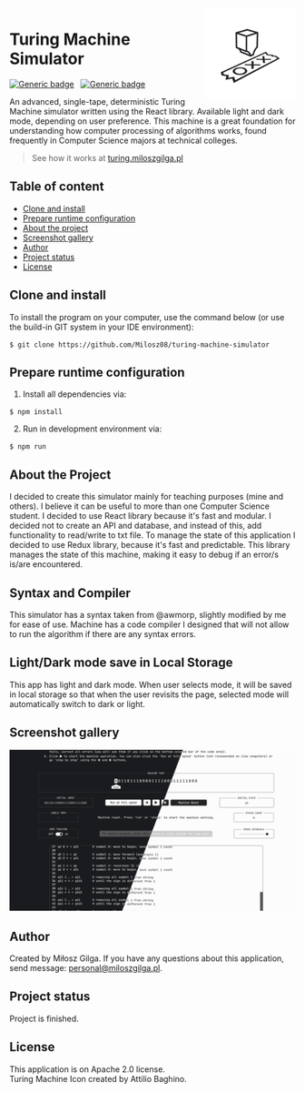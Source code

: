 <img align="right" src="https://raw.githubusercontent.com/Milosz08/ReactJS_Turing_Machine_Simulator/master/img/main-logo.png" height="160">

# Turing Machine Simulator
[![Generic badge](https://img.shields.io/badge/Made%20with-React%2017.0.2-1abc9c.svg)](https://react.dev/)&nbsp;&nbsp;
[![Generic badge](https://img.shields.io/badge/Store%20provider-Redux-green.svg)](https://gradle.org/)&nbsp;&nbsp;

An advanced, single-tape, deterministic Turing Machine simulator written using the React library. Available light and dark mode, depending on user preference. This machine is a great foundation for understanding how computer processing of algorithms works, found frequently in Computer Science majors at technical colleges.
<br>

> See how it works at [turing.miloszgilga.pl](http://turing.miloszgilga.pl/) <br>

## Table of content
* [Clone and install](#clone-and-install)
* [Prepare runtime configuration](#prepare-runtime-configuration)
* [About the project](#about-the-project)
* [Screenshot gallery](#screenshot-gallery)
* [Author](#author)
* [Project status](#project-status)
* [License](#license)

<a name="clone-and-install"></a>
## Clone and install

To install the program on your computer, use the command below (or use the build-in GIT system in your IDE environment):
```
$ git clone https://github.com/Milosz08/turing-machine-simulator
```

<a name="prepare-runtime-configuration"></a>
## Prepare runtime configuration
1. Install all dependencies via:
```
$ npm install
```
2. Run in development environment via:
```
$ npm run
```
<a name="about-the-project"></a>
## About the Project
I decided to create this simulator mainly for teaching purposes (mine and others). I believe it can be useful to more than one Computer Science student. I decided to use React library because it's fast and modular. I decided not to create an API and database, and instead of this, add functionality to read/write to txt file. To manage the state of this application I decided to use Redux library, because it's fast and predictable. This library manages the state of this machine, making it easy to debug if an error/s is/are encountered.

## Syntax and Compiler
This simulator has a syntax taken from @awmorp, slightly modified by me for ease of use. Machine has a code compiler I designed that will not allow to run the algorithm if there are any syntax errors.

## Light/Dark mode save in Local Storage
This app has light and dark mode. When user selects mode, it will be saved in local storage so that when the user revisits the page, selected mode will automatically switch to dark or light.

<a name="screenshot-gallery"></a>
## Screenshot gallery
<img src="https://raw.githubusercontent.com/Milosz08/ReactJS_Turing_Machine_Simulator/master/img/black_white_bg.png" width="1920">

<a name="author"></a>
## Author
Created by Miłosz Gilga. If you have any questions about this application, send message: [personal@miloszgilga.pl](mailto:personal@miloszgilga.pl).

<a name="project-status"></a>
## Project status
Project is finished.

<a name="license"></a>
## License
This application is on Apache 2.0 license.<br>
Turing Machine Icon created by Attilio Baghino.
